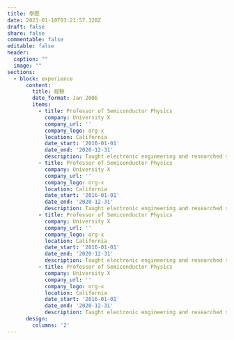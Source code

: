 ```yaml
---
title: 學歷
date: 2023-01-10T03:21:57.328Z
draft: false
share: false
commentable: false
editable: false
header:
  caption: ""
  image: ""
sections:
  - block: experience
      content:
        title: 經驗
        date_format: Jan 2006
        items:
          - title: Professor of Semiconductor Physics
            company: University X
            company_url: ''
            company_logo: org-x
            location: California
            date_start: '2016-01-01'
            date_end: '2020-12-31'
            description: Taught electronic engineering and researched semiconductor physics.
          - title: Professor of Semiconductor Physics
            company: University X
            company_url: ''
            company_logo: org-x
            location: California
            date_start: '2016-01-01'
            date_end: '2020-12-31'
            description: Taught electronic engineering and researched semiconductor physics.
          - title: Professor of Semiconductor Physics
            company: University X
            company_url: ''
            company_logo: org-x
            location: California
            date_start: '2016-01-01'
            date_end: '2020-12-31'
            description: Taught electronic engineering and researched semiconductor physics.
          - title: Professor of Semiconductor Physics
            company: University X
            company_url: ''
            company_logo: org-x
            location: California
            date_start: '2016-01-01'
            date_end: '2020-12-31'
            description: Taught electronic engineering and researched semiconductor physics.
      design:
        columns: '2'
---
```

